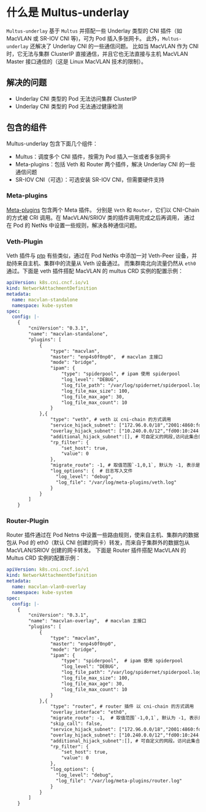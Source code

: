 # 什么是 Multus-underlay

`Multus-underlay` 基于 `Multus` 并搭配一些 Underlay 类型的 CNI 插件（如 MacVLAN 或 SR-IOV CNI 等)，可为 Pod 插入多张网卡。
此外，`Multus-underlay` 还解决了 Underlay CNI 的一些通信问题。
比如当 MacVLAN 作为 CNI 时，它无法与集群 ClusterIP 直接通信，并且它也无法直接与主机 MacVLAN Master 接口通信的（这是 Linux MacVLAN 技术的限制）。

## 解决的问题

- Underlay CNI 类型的 Pod 无法访问集群 ClusterIP
- Underlay CNI 类型的 Pod 无法通过健康检测

## 包含的组件

Multus-underlay 包含下面几个组件：

- Multus：调度多个 CNI 插件，按需为 Pod 插入一张或者多张网卡
- Meta-plugins：包括 Veth 和 Router 两个插件，解决 Underlay CNI 的一些通信问题
- SR-IOV CNI（可选）：可选安装 SR-IOV CNI，但需要硬件支持

### Meta-plugins

[Meta-plugins](https://github.com/spidernet-io/cni-plugins) 包含两个 Meta 插件。
分别是 `Veth` 和 `Router`，它们以 CNI-Chain 的方式被 CRI 调用。在 MacVLAN/SRIOV 类的插件调用完成之后再调用，
通过在 Pod 的 NetNs 中设置一些规则，解决各种通信问题。

### Veth-Plugin

Veth 插件与 [ptp](https://github.com/containernetworking/plugins/tree/main/plugins/main/ptp) 有些类似，通过在 Pod NetNs 中添加一对 Veth-Peer 设备，并劫持来自主机、集群中的流量从 Veth 设备通过。
而集群南北向流量仍然从 `eth0` 通过。下面是 veth 插件搭配 MacVLAN 的 multus CRD 实例的配置示例：

```yaml
apiVersion: k8s.cni.cncf.io/v1
kind: NetworkAttachmentDefinition
metadata:
  name: macvlan-standalone
  namespace: kube-system
spec:
  config: |-
    {
        "cniVersion": "0.3.1",
        "name": "macvlan-standalone",
        "plugins": [
            {
                "type": "macvlan",
                "master": "enp4s0f0np0",  # macvlan 主接口
                "mode": "bridge",
                "ipam": {
                    "type": "spiderpool", # ipam 使用 spiderpool
                    "log_level": "DEBUG",
                    "log_file_path": "/var/log/spidernet/spiderpool.log",
                    "log_file_max_size": 100,
                    "log_file_max_age": 30,
                    "log_file_max_count": 10
                }
            },{
                "type": "veth", # veth 以 cni-chain 的方式调用
                "service_hijack_subnet": ["172.96.0.0/18","2001:4860:fd00::/108"], # 集群 service的网段, 包括 IPv4 和 IPv6
                "overlay_hijack_subnet": ["10.240.0.0/12","fd00:10:244::/96"],  # 集群 pod 的网段集合
                "additional_hijack_subnet":[], # 可自定义的网段,访问此集合的网段的数据包将会先从 veth 设备送往主机, 再由主机进行转发。
                "rp_filter": {  
                    "set_host": true,
                    "value": 0
                },
                "migrate_route": -1, # 取值范围`-1,0,1`, 默认为 -1, 表示是否将新增网卡的默认路由移动到一个新的 route table中去。-1 表示通过网卡名自动迁移(eth0 < net1 < net2)，0 为不迁移，-1表示强制迁移。
                "log_options": {  # 日志写入文件
                  "log_level": "debug",
                  "log_file": "/var/log/meta-plugins/veth.log"
                }
            }
        ]
    }
```

### Router-Plugin

Router 插件通过在 Pod Netns 中设置一些路由规则，使来自主机、集群内的数据包从 Pod 的 eth0（默认 CNI 创建的网卡）转发，而来自于集群外的数据包从 MacVLAN/SRIOV 创建的网卡转发。
下面是 Router 插件搭配 MacVLAN 的 Multus CRD 实例的配置示例：

```yaml
apiVersion: k8s.cni.cncf.io/v1
kind: NetworkAttachmentDefinition
metadata:
  name: macvlan-vlan0-overlay 
  namespace: kube-system
spec:
  config: |-
    {
        "cniVersion": "0.3.1",
        "name": "macvlan-overlay",  # macvlan 主接口
        "plugins": [
            {
                "type": "macvlan",
                "master": "enp4s0f0np0", 
                "mode": "bridge",
                "ipam": {
                    "type": "spiderpool",  # ipam 使用 spiderpool
                    "log_level": "DEBUG",
                    "log_file_path": "/var/log/spidernet/spiderpool.log",
                    "log_file_max_size": 100,
                    "log_file_max_age": 30,
                    "log_file_max_count": 10
                }
            },{
                "type": "router", # router 插件 以 cni-chain 的方式调用
                "overlay_interface": "eth0",
                "migrate_route": -1,  # 取值范围`-1,0,1`, 默认为 -1, 表示是否将新增网卡的默认路由移动到一个新的 route table中去。-1 表示通过网卡名自动迁移(eth0 < net1 < net2)，0 为不迁移，-1表示强制迁移。
                "skip_call": false,
                "service_hijack_subnet": ["172.96.0.0/18","2001:4860:fd00::/108"], # 集群 service的网段, 包括 IPv4 和 IPv6
                "overlay_hijack_subnet": ["10.240.0.0/12","fd00:10:244::/96"],  # 集群 pod 的网段集合
                "additional_hijack_subnet":[], # 可自定义的网段。访问此集合的网段的数据包将会先从 eth0 设备送往主机, 再由主机进行转发。
                "rp_filter": {
                    "set_host": true,
                    "value": 0
                },
                "log_options": {
                  "log_level": "debug",
                  "log_file": "/var/log/meta-plugins/router.log"
                }
            }
        ]
    }
```
